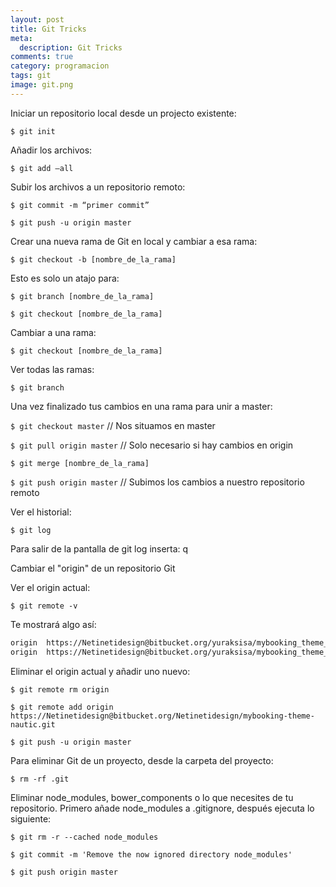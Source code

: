 ```yaml
---
layout: post
title: Git Tricks
meta:
  description: Git Tricks
comments: true
category: programacion
tags: git
image: git.png
---
```


Iniciar un repositorio local desde un projecto existente:

<!-- more -->

`$ git init`

Añadir los archivos:

`$ git add —all`

Subir los archivos a un repositorio remoto:

`$ git commit -m “primer commit”`

`$ git push -u origin master`

Crear una nueva rama de Git en local y cambiar a esa rama:

`$ git checkout -b [nombre_de_la_rama]`

Esto es solo un atajo para:

`$ git branch [nombre_de_la_rama]`

`$ git checkout [nombre_de_la_rama]`

Cambiar a una rama:

`$ git checkout [nombre_de_la_rama]`

Ver todas las ramas:

`$ git branch`

Una vez finalizado tus cambios en una rama para unir a master:

`$ git checkout master` // Nos situamos en master

`$ git pull origin master` // Solo necesario si hay cambios en origin

`$ git merge [nombre_de_la_rama]`

`$ git push origin master` // Subimos los cambios a nuestro repositorio remoto

Ver el historial:

`$ git log`

Para salir de la pantalla de git log inserta: q

Cambiar el "origin" de un repositorio Git

Ver el origin actual:

`$ git remote -v`

Te mostrará algo así:

```bash
origin  https://Netinetidesign@bitbucket.org/yuraksisa/mybooking_theme_foundation_6.git (fetch)
origin  https://Netinetidesign@bitbucket.org/yuraksisa/mybooking_theme_foundation_6.git (push)
```

Eliminar el origin actual y añadir uno nuevo:

`$ git remote rm origin`

`$ git remote add origin https://Netinetidesign@bitbucket.org/Netinetidesign/mybooking-theme-nautic.git`

`$ git push -u origin master`

Para eliminar Git de un proyecto, desde la carpeta del proyecto:

`$ rm -rf .git`

Eliminar node_modules, bower_components o lo que necesites de tu repositorio.
Primero añade node_modules a .gitignore, después ejecuta lo siguiente:

`$ git rm -r --cached node_modules`

`$ git commit -m 'Remove the now ignored directory node_modules'`

`$ git push origin master`
